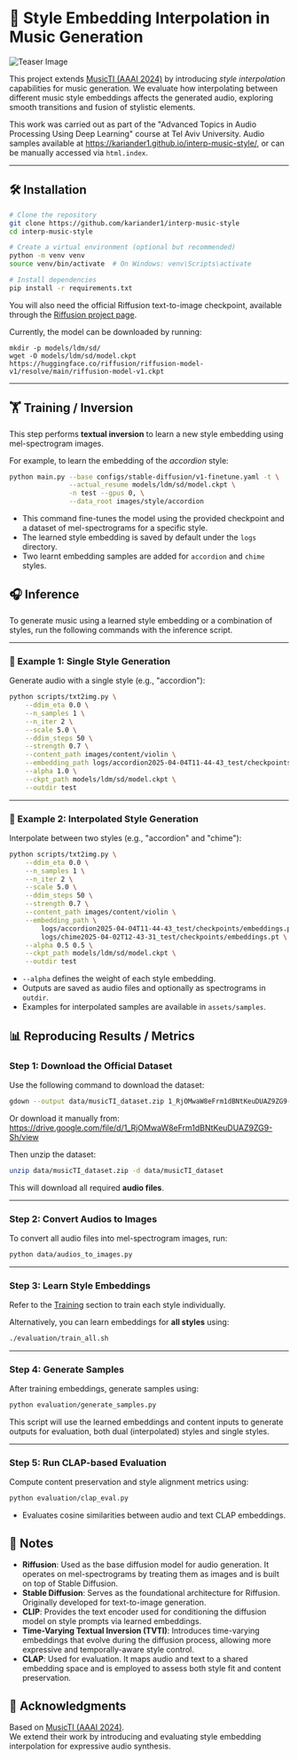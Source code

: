 # 🎵 Style Embedding Interpolation in Music Generation

![Teaser Image](assets/teaser.jpg)

This project extends [MusicTI (AAAI 2024)](https://github.com/lsfhuihuiff/MusicTI_AAAI2024) by introducing *style interpolation* capabilities for music generation. We evaluate how interpolating between different music style embeddings affects the generated audio, exploring smooth transitions and fusion of stylistic elements.

This work was carried out as part of the "Advanced Topics in Audio Processing Using Deep Learning" course at Tel Aviv University.
Audio samples available at https://kariander1.github.io/interp-music-style/, or can be manually accessed via `html.index`.

---

## 🛠️ Installation

```bash
# Clone the repository
git clone https://github.com/kariander1/interp-music-style
cd interp-music-style

# Create a virtual environment (optional but recommended)
python -m venv venv
source venv/bin/activate  # On Windows: venv\Scripts\activate

# Install dependencies
pip install -r requirements.txt

```

You will also need the official Riffusion text-to-image checkpoint, available through the [Riffusion project page](https://github.com/riffusion/riffusion). 

Currently, the model can be downloaded by running:

```
mkdir -p models/ldm/sd/
wget -O models/ldm/sd/model.ckpt https://huggingface.co/riffusion/riffusion-model-v1/resolve/main/riffusion-model-v1.ckpt
```
---

## 🏋️ Training / Inversion

This step performs **textual inversion** to learn a new style embedding using mel-spectrogram images.

For example, to learn the embedding of the *accordion* style:

```bash
python main.py --base configs/stable-diffusion/v1-finetune.yaml -t \
               --actual_resume models/ldm/sd/model.ckpt \
               -n test --gpus 0, \
               --data_root images/style/accordion
```

- This command fine-tunes the model using the provided checkpoint and a dataset of mel-spectrograms for a specific style.
- The learned style embedding is saved by default under the `logs` directory.
- Two learnt embedding samples are added for `accordion` and `chime` styles.


## 🎧 Inference

To generate music using a learned style embedding or a combination of styles, run the following commands with the inference script.

---

### 🔹 Example 1: Single Style Generation

Generate audio with a single style (e.g., "accordion"):

```bash
python scripts/txt2img.py \
    --ddim_eta 0.0 \
    --n_samples 1 \
    --n_iter 2 \
    --scale 5.0 \
    --ddim_steps 50 \
    --strength 0.7 \
    --content_path images/content/violin \
    --embedding_path logs/accordion2025-04-04T11-44-43_test/checkpoints/embeddings.pt \
    --alpha 1.0 \
    --ckpt_path models/ldm/sd/model.ckpt \
    --outdir test
```

---

### 🔸 Example 2: Interpolated Style Generation

Interpolate between two styles (e.g., "accordion" and "chime"):

```bash
python scripts/txt2img.py \
    --ddim_eta 0.0 \
    --n_samples 1 \
    --n_iter 2 \
    --scale 5.0 \
    --ddim_steps 50 \
    --strength 0.7 \
    --content_path images/content/violin \
    --embedding_path \
        logs/accordion2025-04-04T11-44-43_test/checkpoints/embeddings.pt \
        logs/chime2025-04-02T12-43-31_test/checkpoints/embeddings.pt \
    --alpha 0.5 0.5 \
    --ckpt_path models/ldm/sd/model.ckpt \
    --outdir test
```

- `--alpha` defines the weight of each style embedding.
- Outputs are saved as audio files and optionally as spectrograms in `outdir`.
- Examples for interpolated samples are available in `assets/samples`.

## 📊 Reproducing Results / Metrics

### Step 1: Download the Official Dataset

Use the following command to download the dataset:
```bash
gdown --output data/musicTI_dataset.zip 1_RjOMwaW8eFrm1dBNtKeuDUAZ9ZG9-Sh2H
```

Or download it manually from:  
https://drive.google.com/file/d/1_RjOMwaW8eFrm1dBNtKeuDUAZ9ZG9-Sh/view

Then unzip the dataset:
```bash
unzip data/musicTI_dataset.zip -d data/musicTI_dataset
```

This will download all required **audio files**.

---

### Step 2: Convert Audios to Images

To convert all audio files into mel-spectrogram images, run:
```bash
python data/audios_to_images.py
```

---

### Step 3: Learn Style Embeddings

Refer to the [Training](#-training--inversion) section to train each style individually.

Alternatively, you can learn embeddings for **all styles** using:
```bash
./evaluation/train_all.sh
```

---

### Step 4: Generate Samples

After training embeddings, generate samples using:
```bash
python evaluation/generate_samples.py
```

This script will use the learned embeddings and content inputs to generate outputs for evaluation, both dual (interpolated) styles and single styles.

---

### Step 5: Run CLAP-based Evaluation

Compute content preservation and style alignment metrics using:
```bash
python evaluation/clap_eval.py
```

- Evaluates cosine similarities between audio and text CLAP embeddings.


## 📝 Notes

- **Riffusion**: Used as the base diffusion model for audio generation. It operates on mel-spectrograms by treating them as images and is built on top of Stable Diffusion.
- **Stable Diffusion**: Serves as the foundational architecture for Riffusion. Originally developed for text-to-image generation.
- **CLIP**: Provides the text encoder used for conditioning the diffusion model on style prompts via learned embeddings.
- **Time-Varying Textual Inversion (TVTI)**: Introduces time-varying embeddings that evolve during the diffusion process, allowing more expressive and temporally-aware style control.
- **CLAP**: Used for evaluation. It maps audio and text to a shared embedding space and is employed to assess both style fit and content preservation.


## 📁 Acknowledgments

Based on [MusicTI (AAAI 2024)](https://github.com/lsfhuihuiff/MusicTI_AAAI2024).  
We extend their work by introducing and evaluating style embedding interpolation for expressive audio synthesis.



